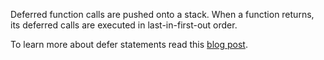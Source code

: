 


Deferred function calls are pushed onto a stack. When a function returns, its
deferred calls are executed in last-in-first-out order.

To learn more about defer statements read this
[blog post](https://go.dev/blog/defer-panic-and-recover).

